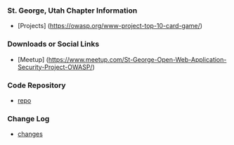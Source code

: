 ### St. George, Utah Chapter Information
* [Projects] (https://owasp.org/www-project-top-10-card-game/)

### Downloads or Social Links
* [Meetup] (https://www.meetup.com/St-George-Open-Web-Application-Security-Project-OWASP/)

### Code Repository
* [repo](#)

### Change Log
* [changes](#)

